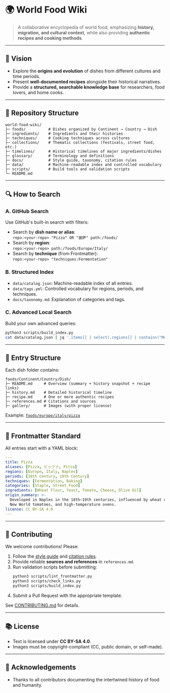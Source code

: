 # 🌍 World Food Wiki

> A collaborative encyclopedia of world food, emphasizing **history, migration, and cultural context**, while also providing **authentic recipes and cooking methods**.

---

## 📖 Vision
- Explore the **origins and evolution** of dishes from different cultures and time periods.  
- Present **well-documented recipes** alongside their historical narratives.  
- Provide a **structured, searchable knowledge base** for researchers, food lovers, and home cooks.  

---

## 📂 Repository Structure
```
world-food-wiki/
├─ foods/          # Dishes organized by Continent → Country → Dish
├─ ingredients/    # Ingredients and their histories
├─ techniques/     # Cooking techniques across cultures
├─ collections/    # Thematic collections (festivals, street food, etc.)
├─ timelines/      # Historical timelines of major ingredients/dishes
├─ glossary/       # Terminology and definitions
├─ docs/           # Style guide, taxonomy, citation rules
├─ data/           # Machine-readable index and controlled vocabulary
├─ scripts/        # Build tools and validation scripts
└─ README.md
```

---

## 🔍 How to Search

### A. GitHub Search
Use GitHub's built-in search with filters:
- Search by **dish name or alias**:  
  `repo:<your-repo> "Pizza" OR "披萨" path:/foods/`
- Search by **region**:  
  `repo:<your-repo> path:/foods/Europe/Italy/`
- Search by **technique** (from Frontmatter):  
  `repo:<your-repo> "techniques:Fermentation"`

### B. Structured Index
- `data/catalog.json`: Machine-readable index of all entries.  
- `data/tags.yml`: Controlled vocabulary for regions, periods, and techniques.  
- `docs/taxonomy.md`: Explanation of categories and tags.  

### C. Advanced Local Search
Build your own advanced queries:
```bash
python3 scripts/build_index.py
cat data/catalog.json | jq '.items[] | select(.regions[] | contains("Mediterranean"))'
```

---

## 📝 Entry Structure
Each dish folder contains:
```
foods/Continent/Country/Dish/
├─ README.md     # Overview (summary + history snapshot + recipe links)
├─ history.md    # Detailed historical timeline
├─ recipe.md     # One or more authentic recipes
├─ references.md # Citations and sources
├─ gallery/      # Images (with proper license)
```

Example: [`foods/europe/italy/pizza`](foods/Europe/Italy/Pizza)

---

## 📑 Frontmatter Standard
All entries start with a YAML block:
```yaml
---
title: Pizza
aliases: [Pizza, ピッツァ, Pitsa]
regions: [Europe, Italy, Naples]
periods: [18th Century, 19th Century]
techniques: [Fermentation, Baking]
categories: [Staple, Street Food]
ingredients: [Wheat Flour, Yeast, Tomato, Cheese, Olive Oil]
origin_summary: >-
  Developed in Naples in the 18th–19th centuries, influenced by wheat culture,
  New World tomatoes, and high-temperature ovens.
license: CC BY-SA 4.0
---
```

---

## 🤝 Contributing
We welcome contributions! Please:
1. Follow the [style guide](docs/style-guide.md) and [citation rules](docs/citation-guide.md).  
2. Provide reliable **sources and references** in `references.md`.  
3. Run validation scripts before submitting:
   ```bash
   python3 scripts/lint_frontmatter.py
   python3 scripts/check_links.py
   python3 scripts/build_index.py
   ```
4. Submit a Pull Request with the appropriate template.  

See [CONTRIBUTING.md](CONTRIBUTING.md) for details.

---

## 📚 License
- Text is licensed under **CC BY-SA 4.0**.  
- Images must be copyright-compliant (CC, public domain, or self-made).  

---



## 🙏 Acknowledgements 
- Thanks to all contributors documenting the intertwined history of food and humanity.

